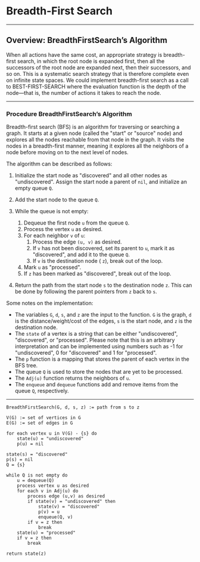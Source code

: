 # Breadth-First Search

<hr/>

<h2>Overview: BreadthFirstSearch’s Algorithm</h2>

<div >
<p>
When all actions have the same cost, an appropriate
strategy is breadth-first search, in which the root node is expanded
first, then all the successors of the root node are expanded next,
then their successors, and so on. This is a systematic search strategy
that is therefore complete even on infinite state spaces. We could
implement breadth-first search as a call to BEST-FIRST-SEARCH where
the evaluation function is the depth of the node—that is, the number
of actions it takes to reach the node.
</p>

<hr />
<h3>Procedure BreadthFirstSearch’s Algorithm</h3>

<p>
Breadth-first search (BFS) is an algorithm for traversing or searching a graph. 
It starts at a given node (called the "start" or "source" node) and explores all the 
nodes reachable from that node in the graph. It visits the nodes in a breadth-first 
manner, meaning it explores all the neighbors of a node before moving on to the next 
level of nodes.
</p>
  <p>The algorithm can be described as follows:</p>
  <ol>
    <li>
      <p>Initialize the start node as "discovered" and all other nodes as "undiscovered". Assign the start node a parent of <code>nil</code>, and initialize an empty queue <code>Q</code>. </p>
    </li>
    <li>
      <p>Add the start node to the queue <code>Q</code>. </p>
    </li>
    <li>
      <p>While the queue is not empty:</p>
      <ol>
        <li>Dequeue the first node <code>u</code> from the queue <code>Q</code>. </li>
        <li>Process the vertex <code>u</code> as desired. </li>
        <li>For each neighbor <code>v</code> of <code>u</code>: <ol>
            <li>Process the edge <code>(u, v)</code> as desired. </li>
            <li>If <code>v</code> has not been discovered, set its parent to <code>u</code>, 
mark it as "discovered", and add it to the queue <code>Q</code>. </li>
            <li>If <code>v</code> is the destination node ( <code>z</code>), break out of the 
loop. </li>
          </ol>
        </li>
        <li>Mark <code>u</code> as "processed". </li>
        <li>If <code>z</code> has been marked as "discovered", break out of the loop. </li>
      </ol>
    </li>
    <li>
      <p>Return the path from the start node <code>s</code> to the destination node <code>z</code>. 
This can be done by following the parent pointers from <code>z</code> back to <code>s</code>. </p>
    </li>
  </ol>
  <p>Some notes on the implementation:</p>
  <ul>
    <li>The variables <code>G</code>, <code>d</code>, <code>s</code>, and <code>z</code> are the 
input to the function. <code>G</code> is the graph, <code>d</code> is the distance/weight/cost of 
the edges, <code>s</code> is the start node, and <code>z</code> is the destination node. </li>
    <li>The <code>state</code> of a vertex is a string that can be either "undiscovered", "discovered", or "processed". 
    Please note that this is an arbitrary interpretation and can be implemented using numbers such as -1 for "undiscovered", 
    0 for "discovered" and 1 for "processed".</li>
    <li>The <code>p</code> function is a mapping that stores the parent of each vertex in the BFS tree. </li>
    <li>The queue <code>Q</code> is used to store the nodes that are yet to be processed. </li>
    <li>The <code>Adj(u)</code> function returns the neighbors of <code>u</code>. </li>
    <li>The <code>enqueue</code> and <code>dequeue</code> functions add and remove items from the queue <code>Q</code>, respectively. </li>
  </ul>
</div>

<hr />

```text
BreadthFirstSearch(G, d, s, z) := path from s to z

V(G) := set of vertices in G
E(G) := set of edges in G

for each vertex u in V(G) - {s} do
    state(u) = "undiscovered"
    p(u) = nil

state(s) = "discovered"
p(s) = nil
Q = {s}

while Q is not empty do
    u = dequeue(Q)
    process vertex u as desired
    for each v in Adj(u) do
        process edge (u,v) as desired
        if state(v) = "undiscovered" then
            state(v) = "discovered"
            p(v) = u
            enqueue(Q, v)
        if v = z then
            break
    state(u) = "processed"
    if v = z then
        break

return state(z)
```

